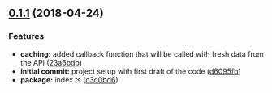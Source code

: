 <a name="0.1.1"></a>
## [0.1.1](https://github.com/binzma/observable-cache/compare/d6095fb...v0.1.1) (2018-04-24)


### Features

* **caching:** added callback function that will be called with fresh data from the API ([23a6bdb](https://github.com/binzma/observable-cache/commit/23a6bdb))
* **initial commit:** project setup with first draft of the code ([d6095fb](https://github.com/binzma/observable-cache/commit/d6095fb))
* **package:** index.ts ([c3c0bd6](https://github.com/binzma/observable-cache/commit/c3c0bd6))



